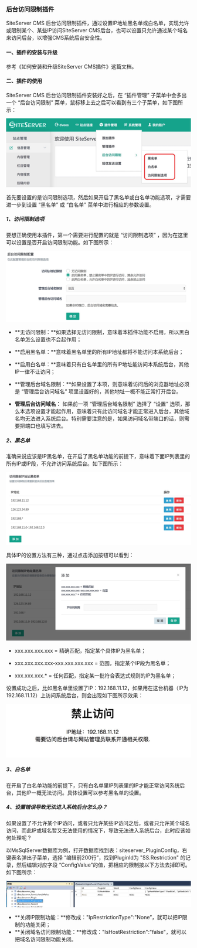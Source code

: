 ### 后台访问限制插件

SiteServer CMS 后台访问限制插件，通过设置IP地址黑名单或白名单，实现允许或限制某个、某些IP访问SiteServer CMS后台，也可以设置只允许通过某个域名来访问后台，以增强CMS系统后台安全性。

#### 一、插件的安装与升级

参考《如何安装和升级SiteServer CMS插件》这篇文档。

#### 二、插件的使用

SiteServer CMS 后台访问限制插件安装好之后，在 “插件管理” 子菜单中会多出一个 “后台访问限制” 菜单，鼠标移上去之后可以看到有三个子菜单，如下图所示：

![](/assets/02.jpg)

首先要设置的是访问限制选项，然后如果开启了黑名单或白名单功能选项，才需要进一步到设置 “黑名单” 或 “白名单” 菜单中进行相应的参数设置。

##### 1、访问限制选项

要想正确使用本插件，第一个需要进行配置的就是 “访问限制选项” ，因为在这里可以设置是否开启访问限制功能。如下图所示：

![](/assets/03.jpg)

+ **无访问限制：**如果选择无访问限制，意味着本插件功能不启用，所以黑白名单怎么设置也不会起作用；

+ **启用黑名单：**意味着黑名单里的所有IP地址都将不能访问本系统后台；

+ **启用白名单：**意味着只有白名单里的所有IP地址能访问本系统后台，其他IP一律不让访问；

+ **管理后台域名限制：**如果设置了本项，则意味着访问后的浏览器地址必须是 “管理后台访问域名” 项里设置好的，其他地址一概不能正常打开后台。

+ **管理后台访问域名：** 如果前一项 “管理后台域名限制” 选择了 “设置” 选项，那么本选项设置才能起作用，意味着只有此访问域名才能正常进入后台，其他域名均无法进入系统后台。特别需要注意的是，如果访问域名带端口的话，则需要把端口也填写进去。

##### 2、黑名单

准确来说应该是IP黑名单，在开启了黑名单功能的前提下，意味着下面IP列表里的所有IP或IP段，不允许访问系统后台。如下图所示：

![](/assets/04.jpg)

具体IP的设置方法有三种，通过点击添加按钮可以看到：

![](/assets/05.jpg)

+ xxx.xxx.xxx.xxx = 精确匹配，指定某个具体IP为黑名单；

+ xxx.xxx.xxx.xxx-xxx.xxx.xxx.xxx = 范围，指定某个IP段为黑名单；

+ xxx.xxx.xxx.* = 任何匹配，指定某一批符合表达式规则的IP为黑名单；

设置成功之后，比如黑名单里设置了IP：192.168.11.12，如果用在这台机器（IP为192.168.11.12）上访问系统后台，则会出现如下图所示效果：

![](/assets/06.jpg)

##### 3、白名单

在开启了白名单功能的前提下，只有白名单里IP列表里的IP才能正常访问系统后台，其他IP一概无法访问。具体设置可以参考黑名单的设置。

##### 4、设置错误导致无法进入系统后台怎么办？

如果设置了不允许某个IP访问，或者只允许某些IP访问之后，或者只允许某个域名访问，而此IP或域名暂又无法使用的情况下，导致无法进入系统后台，此时应该如何处理呢？

以MsSqlServer数据库为例，打开数据库找到表：siteserver_PluginConfig，右键表名弹出子菜单，选择 “编辑前200行”，找到PluginId为 "SS.Restriction" 的记录，然后编辑对应字段 “ConfigValue”的值，把相应的限制按以下方法去掉即可。如下图所示：

![](/assets/07.jpg)

+ **关闭IP限制功能：**修改成："IpRestrictionType":"None”，就可以把IP限制的功能关闭；
+ **关闭域名访问限制功能：**修改成："IsHostRestriction":"false"，就可以把域名访问限制功能关闭。
